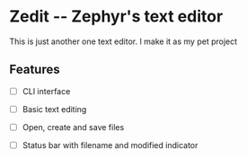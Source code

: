 # Zedit -- Zephyr's text editor

This is just another one text editor. I make it as my pet project

## Features

 - [ ] CLI interface
 - [ ] Basic text editing
 - [ ] Open, create and save files
 - [ ] Status bar with filename and modified indicator

